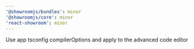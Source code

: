 ```yaml
---
'@showroomjs/bundles': minor
'@showroomjs/core': minor
'react-showroom': minor
---
```


Use app tsconfig compilerOptions and apply to the advanced code editor
